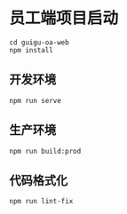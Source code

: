# 员工端项目启动
```
cd guigu-oa-web
npm install
```

## 开发环境
```
npm run serve
```

## 生产环境
```
npm run build:prod
```

## 代码格式化
```
npm run lint-fix
```
